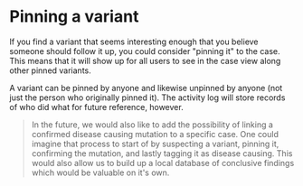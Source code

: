 # Pinning a variant
If you find a variant that seems interesting enough that you believe someone should follow it up, you could consider "pinning it" to the case. This means that it will show up for all users to see in the case view along other pinned variants.

A variant can be pinned by anyone and likewise unpinned by anyone (not just the person who originally pinned it). The activity log will store records of who did what for future reference, however.

> In the future, we would also like to add the possibility of linking a confirmed disease causing mutation to a specific case. One could imagine that process to start of by suspecting a variant, pinning it, confirming the mutation, and lastly tagging it as disease causing. This would also allow us to build up a local database of conclusive findings which would be valuable on it's own.

